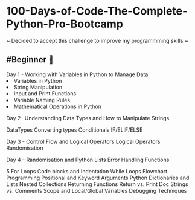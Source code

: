 # 100-Days-of-Code-The-Complete-Python-Pro-Bootcamp
~ Decided to accept this challenge to improve my programmming skills ~

<h2>#Beginner 🌱</h2>
 Day 1 - Working with Variables in Python to Manage Data
<li>Variables in Python</li>
<li>String Manipulation</li>
<li>Input and Print Functions</li>
<li>Variable Naming Rules</li>
<li>Mathematical Operations in Python



Day 2 -Understanding Data Types and How to Manipulate Strings

DataTypes
Converting types
Conditionals IF/ELIF/ELSE



Day 3 - Control Flow and Logical Operators
Logical Operators
Randomisation


Day 4 - Randomisation and Python Lists
Error Handling
Functions

5
For Loops
Code blocks and Indentation
While Loops
Flowchart Programming
Positional and Keyword Arguments
Python Dictionaries and Lists
Nested Collections
Returning Functions
Return vs. Print
Doc Strings vs. Comments
Scope and Local/Global Variables
Debugging Techniques






